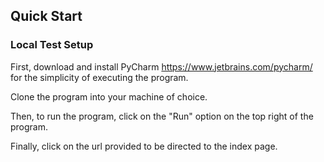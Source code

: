 
## Quick Start
### Local Test Setup
First, download and install PyCharm https://www.jetbrains.com/pycharm/ for the simplicity of executing the program. 

Clone the program into your machine of choice.

Then, to run the program, click on the "Run" option on the top right of the program. 

Finally, click on the url provided to be directed to the index page. 
